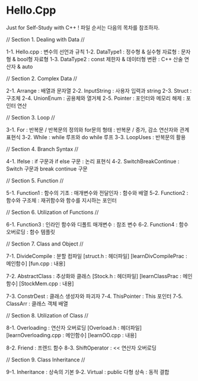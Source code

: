 # Hello.Cpp
Just for Self-Study with C++ !
파일 순서는 다음의 목차를 참조하자.


// Section 1. Dealing with Data //

1-1. Hello.cpp : 변수의 선언과 규칙
1-2. DataType1 : 정수형 & 실수형 자료형
               : 문자형 & bool형 자료형
1-3. DataType2 : const 제한자 & 데이터형 변환
               : C++ 산술 연산자 & auto
               
               
// Section 2. Complex Data //

2-1. Arrange : 배열과 문자열
2-2. InputString : 사용자 입력과 string
2-3. Struct : 구조체
2-4. UnionEnum : 공용체와 열거체
2-5. Pointer : 포인터와 메모리 해제
             : 포인터 연산


// Section 3. Loop //

3-1. For : 반복문 / 반복문의 정의와 for문의 형태
         : 반복문 / 증가, 감소 연산자와 관계 표현식
3-2. While : while 루프와 do while 루프
3-3. LoopUses : 반복문의 활용


// Section 4. Branch Syntax //

4-1. Ifelse : if 구문과 if else 구문
             : 논리 표현식
4-2. SwitchBreakContinue : Switch 구문과 break continue 구문


// Section 5. Function //

5-1. Function1 : 함수의 기초
               : 매개변수와 전달인자
               : 함수와 배열
5-2. Function2 : 함수와 구조체
               : 재귀함수와 함수를 지시하는 포인터
         
         
// Section 6. Utilization of Functions //

6-1. Function3 : 인라인 함수와 디폴트 매개변수
               : 참조 변수
6-2. Function4 : 함수 오버로딩
               : 함수 템플릿
         
         
// Section 7. Class and Object //

7-1. DivideCompile : 분할 컴파일
[struct.h : 헤더파일]
[learnDivCompilePrac : 메인함수]
[fun.cpp : 내용]

7-2. AbstractClass : 추상화와 클래스
[Stock.h : 헤더파일]
[learnClassPrac : 메인함수]
[StockMem.cpp : 내용]

7-3. ConstrDest : 클래스 생성자와 파괴자
7-4. ThisPointer : This 포인터
7-5. ClassArr : 클래스 객체 배열


// Section 8. Utilization of Class //

8-1. Overloading : 연산자 오버로딩
[Overload.h : 헤더파일]
[learnOverloading.cpp : 메인함수]
[learnOO.cpp : 내용]

8-2. Friend : 프렌드 함수
8-3. ShiftOperator : << 연산자 오버로딩


// Section 9. Class Inheritance //

9-1. Inheritance : 상속의 기본
9-2. Virtual : public 다형 상속
             : 동적 결합








